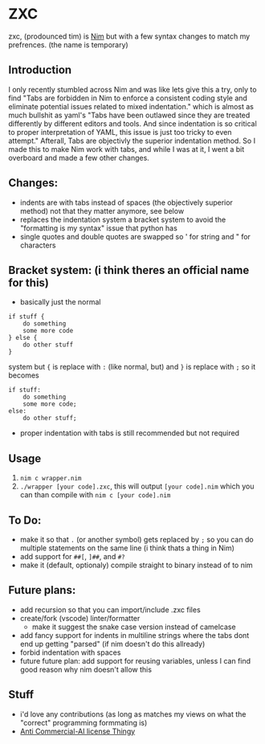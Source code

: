 # ZXC
zxc, (prodounced tim) is [Nim](https://github.com/nim-lang/Nim) but with a few syntax changes to match my prefrences. (the name is temporary)

## Introduction
I only recently stumbled across Nim and was like lets give this a try, only to find "Tabs are forbidden in Nim to enforce a consistent coding style and eliminate potential issues related to mixed indentation." which is almost as much bullshit as yaml's "Tabs have been outlawed since they are treated differently by different editors and tools. And since indentation is so critical to proper interpretation of YAML, this issue is just too tricky to even attempt." Afterall, Tabs are objectivly the superior indentation method. So I made this to make Nim work with tabs, and while I was at it, I went a bit overboard and made a few other changes.

## Changes:
- indents are with tabs instead of spaces (the objectively superior method) not that they matter anymore, see below
- replaces the indentation system a bracket system to avoid the "formatting is my syntax" issue that python has
- single quotes and double quotes are swapped so ' for string and " for characters

## Bracket system: (i think theres an official name for this)
- basically just the normal
```
if stuff {
	do something
	some more code
} else {
	do other stuff
}
``` 
system but `{` is replace with `:` (like normal, but) and `}` is replace with `;` so it becomes
```
if stuff:
	do something
	some more code;
else:
	do other stuff;
``` 
- proper indentation with tabs is still recommended but not required

## Usage
1. `nim c wrapper.nim`
2. `./wrapper [your code].zxc`, this will output `[your code].nim` which you can than compile with `nim c [your code].nim`

## To Do:
- make it so that `.` (or another symbol) gets replaced by `;` so you can do multiple statements on the same line (i think thats a thing in Nim)
- add support for `##[`, `]##`, and `#?`
- make it (default, optionaly) compile straight to binary instead of to nim

## Future plans:
- add recursion so that you can import/include .zxc files
- create/fork (vscode) linter/formatter
	- make it suggest the snake case version instead of camelcase
- add fancy support for indents in multiline strings where the tabs dont end up getting "parsed" (if nim doesn't do this allready)
- forbid indentation with spaces
- future future plan: add support for reusing variables, unless I can find good reason why nim doesn't allow this

## Stuff
- i'd love any contributions (as long as matches my views on what the "correct" programming formmating is)
- [Anti Commercial-AI license Thingy](https://creativecommons.org/licenses/by-nc-sa/4.0/)
